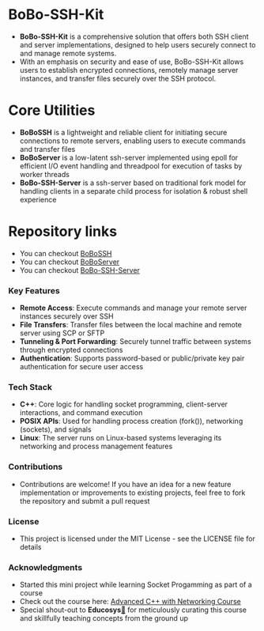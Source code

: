 # BoBo-SSH-Kit
- **BoBo-SSH-Kit** is a comprehensive solution that offers both SSH client and server implementations, designed to help users securely connect to and manage remote systems.
- With an emphasis on security and ease of use, BoBo-SSH-Kit allows users to establish encrypted connections, remotely manage server instances, and transfer files securely over the SSH protocol.

# Core Utilities 
- **BoBoSSH** is a lightweight and reliable client for initiating secure connections to remote servers, enabling users to execute commands and transfer files
- **BoBoServer** is a low-latent ssh-server implemented using epoll for efficient I/O event handling and threadpool for execution of tasks by worker threads
- **BoBo-SSH-Server** is a ssh-server based on traditional fork model for handling clients in a separate child process for isolation & robust shell experience

# Repository links 
- You can checkout [BoBoSSH](https://github.com/TechWithRamaa/BobaSSH)
- You can checkout [BoBoServer](https://github.com/TechWithRamaa/Boba-Server)
- You can checkout [BoBo-SSH-Server](https://github.com/TechWithRamaa/Boba-SSH-Server)
  
### Key Features
- **Remote Access**: Execute commands and manage your remote server instances securely over SSH
- **File Transfers**: Transfer files between the local machine and remote server using SCP or SFTP
- **Tunneling & Port Forwarding**: Securely tunnel traffic between systems through encrypted connections
- **Authentication**: Supports password-based or public/private key pair authentication for secure user access

### Tech Stack
- **C++**: Core logic for handling socket programming, client-server interactions, and command execution
- **POSIX APIs**: Used for handling process creation (fork()), networking (sockets), and signals
- **Linux**: The server runs on Linux-based systems leveraging its networking and process management features

### Contributions
* Contributions are welcome! If you have an idea for a new feature implementation or improvements to existing projects, feel free to fork the repository and submit a pull request

### License
* This project is licensed under the MIT License - see the LICENSE file for details

### Acknowledgments
* Started this mini project while learning Socket Progamming as part of a course
* Check out the course here: [Advanced C++ with Networking Course](https://register.educosys.com/new-courses)
* Special shout-out to **Educosys**[🔗](https://www.educosys.com/) for meticulously curating this course and skillfully teaching concepts from the ground up

